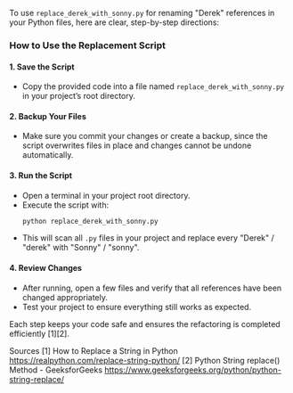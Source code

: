 To use `replace_derek_with_sonny.py` for renaming "Derek" references in your Python files, here are clear, step-by-step directions:

### How to Use the Replacement Script

#### 1. **Save the Script**
   - Copy the provided code into a file named `replace_derek_with_sonny.py` in your project’s root directory.

#### 2. **Backup Your Files**
   - Make sure you commit your changes or create a backup, since the script overwrites files in place and changes cannot be undone automatically.

#### 3. **Run the Script**
   - Open a terminal in your project root directory.
   - Execute the script with:
     ```bash
     python replace_derek_with_sonny.py
     ```
   - This will scan all `.py` files in your project and replace every "Derek" / "derek" with "Sonny" / "sonny".

#### 4. **Review Changes**
   - After running, open a few files and verify that all references have been changed appropriately.
   - Test your project to ensure everything still works as expected.

Each step keeps your code safe and ensures the refactoring is completed efficiently [1][2].

Sources
[1] How to Replace a String in Python https://realpython.com/replace-string-python/
[2] Python String replace() Method - GeeksforGeeks https://www.geeksforgeeks.org/python/python-string-replace/
